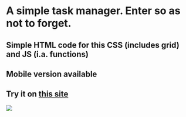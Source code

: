 # A simple task manager. Enter so as not to forget.
## Simple HTML code for this CSS (includes grid) and JS (i.a. functions)
## Mobile version available
## Try it on [this site](https://b0l0x.github.io/TaskMaster/)

![](https://i.ibb.co/Z8V6KP5/Zrzut-ekranu-26.png)
